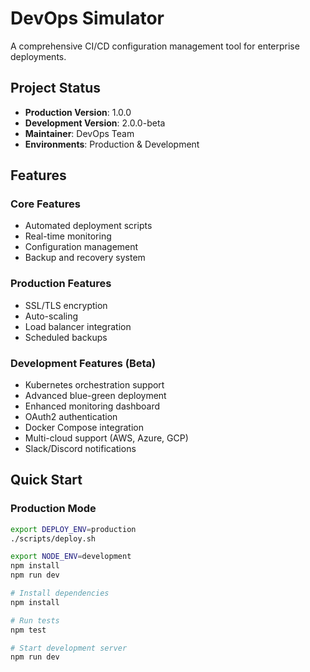 # DevOps Simulator

A comprehensive CI/CD configuration management tool for enterprise deployments.

## Project Status
- **Production Version**: 1.0.0
- **Development Version**: 2.0.0-beta
- **Maintainer**: DevOps Team
- **Environments**: Production & Development

## Features

### Core Features
- Automated deployment scripts
- Real-time monitoring
- Configuration management
- Backup and recovery system

### Production Features
- SSL/TLS encryption
- Auto-scaling
- Load balancer integration
- Scheduled backups

### Development Features (Beta)
- Kubernetes orchestration support
- Advanced blue-green deployment
- Enhanced monitoring dashboard
- OAuth2 authentication
- Docker Compose integration
- Multi-cloud support (AWS, Azure, GCP)
- Slack/Discord notifications

## Quick Start

### Production Mode
```bash
export DEPLOY_ENV=production
./scripts/deploy.sh

export NODE_ENV=development
npm install
npm run dev

# Install dependencies
npm install

# Run tests
npm test

# Start development server
npm run dev
